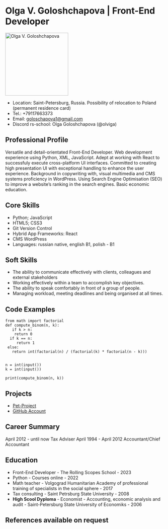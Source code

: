 # Olga V. Goloshchapova | Front-End Developer #


<img src="https://avatars.githubusercontent.com/u/109607645?v=4" alt="Olga V. Goloshchapova" width="200"/>

* Location: Saint-Petersburg, Russia. Possibility of relocation to Poland (permanent residence card)
* Tel.: +79117663373
* Email: goloschapova1@gmail.com
* Discord rs-school: Olga Goloshchapova (@olviga)


## Professional Profile ##

Versatile and detail-orientated Front-End Developer. Web development experience using Python, XML, JavaScript. Adept at working with React to successfuly execute cross-platform UI interfaces. Committed to creating high presentation UI with exceptional handling
to enhance the user experience. Background in copywriting with, visual multimedia and CMS
systems proficiency in WordPress. Using Search Engine Optimisation (SEO) to improve a website’s ranking in the search engines. Basic economic education.

## Core Skills ##

* Python; JavaScript
* HTML5; CSS3
* Git Version Control
* Hybrid App Frameworks: React 
* CMS WordPress
* Languages: russian native, english B1, polish - B1

## Soft Skills ##

* The ability to communicate effectively with clients, colleagues and external stakeholders
* Working effectively within a team to accomplish key objectives.
* The ability to speak comfortably in front of a group of people.
* Managing workload, meeting deadlines and being organised at all times.

## Code Examples ##

    from math import factorial
    def compute_binom(n, k):
       if k > n:
        return 0
      if k == n:
         return 1
     else:
       return int(factorial(n) / (factorial(k) * factorial(n - k)))


    n = int(input())
    k = int(input())

    print(compute_binom(n, k))


## Projects ##

* [Pet-Project](https://olgagolo.ru/)
* [GitHub Account](https://github.com/Olviga/)

## Career Summary ##

April 2012 - until now Tax Adviser
April 1994 - April 2012 Accountant/Chief Accountant


## Education ##

* Front-End Developer - The Rolling Scopes School - 2023
* Python - Courses online - 2022
* Math teacher - Volgograd Humanitarian Academy of professional training of specialists in the social sphere - 2017
* Tax consulting - Saint Petrsburg State University - 2008
* **High Scool Dyploma** - Economist - Accounting, economic analysis and audit - Saint-Petersburg State University of Economiks - 2006

## References available on request ##

